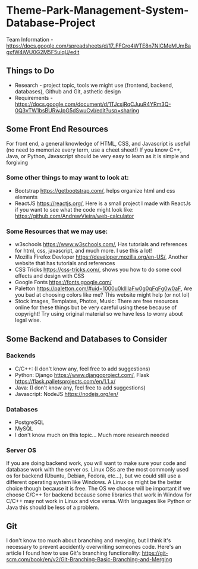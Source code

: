 # Theme-Park-Management-System-Database-Project

Team Information - https://docs.google.com/spreadsheets/d/17_FFCro4WTE8n7NICMeMUmBagxfW4iWU0G2M5F5uiqU/edit

## Things to Do
- Research - project topic, tools we might use (frontend, backend, databases), Github and Git, asthetic design
- Requirements - https://docs.google.com/document/d/1TJcsjRqCJuuR4YRm3Q-0Q3vTW1bsBURwJpG5dSwuCvI/edit?usp=sharing

## Some Front End Resources
For front end, a general knowledge of HTML, CSS, and Javascript is useful (no need to memorize every term, use a cheet sheet!)
If you know C++, Java, or Python, Javascript should be very easy to learn as it is simple and forgiving

### Some other things to may want to look at:
- Bootstrap https://getbootstrap.com/, helps organize html and css elements
- ReactJS https://reactjs.org/, Here is a small project I made with ReactJs if you want to see what the code might look like: https://github.com/AndrewVieira/web-calculator

### Some Resources that we may use:
- w3schools https://www.w3schools.com/, Has tutorials and references for html, css, javascript, and much more. I use this a lot!
- Mozilla Firefox Devloper https://developer.mozilla.org/en-US/, Another website that has tutorials and references
- CSS Tricks https://css-tricks.com/, shows you how to do some cool effects and design with CSS
- Google Fonts https://fonts.google.com/
- Paletton https://paletton.com/#uid=1000u0kllllaFw0g0qFqFg0w0aF, Are you bad at choosing colors like me? This website might help (or not lol)
- Stock Images, Templates, Photos, Music: There are free resources online for these things but be very careful using these because of copyright! Try using original material so we have less to worry about legal wise.

## Some Backend and Databases to Consider
### Backends
- C/C++: (I don't know any, feel free to add suggestions)
- Python: Django https://www.djangoproject.com/, Flask https://flask.palletsprojects.com/en/1.1.x/
- Java: (I don't know any, feel free to add suggestions)
- Javascript: NodeJS https://nodejs.org/en/

### Databases
- PostgreSQL
- MySQL
- I don't know much on this topic... Much more research needed

### Server OS
If you are doing backend work, you will want to make sure your code and database work with the server os. Linux OSs are the most commonly used os for backend (Ubuntu, Debian, Fedora, etc...), but we could still use a different operating system like Windows. A Linux os might be the better choice though because it is free. The OS we choose will be important if we choose C/C++ for backend because some libraries that work in Window for C/C++ may not work in Linux and vice versa. With languages like Python or Java this should be less of a problem.

## Git
I don't know too much about branching and merging, but I think it's necessary to prevent accidently overwriting someones code. Here's an article I found how to use Git's branching functionality: https://git-scm.com/book/en/v2/Git-Branching-Basic-Branching-and-Merging
